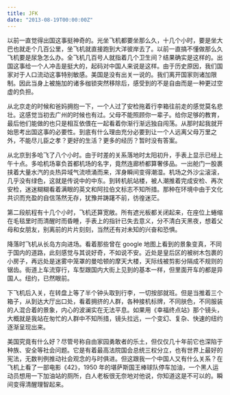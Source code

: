 ```yaml
---
title: JFK
date: "2013-08-19T00:00:00Z"
---
```


以前一直觉得出国这事挺神奇的。光坐飞机都要坐那么久，十几个小时，要是坐大巴也就走个几百公里，坐飞机就直接跑到大洋彼岸去了。以前一直搞不懂做那么久飞机要是尿急怎么办。全飞机几百号人就指着几个卫生间？结果确实是这样的。出国这事给一个人冲击是挺大的，起码对中国人来说是这样。由于历史原因，我们国家对于人口流动这事特别敏感。美国是没有出关一说的。我们离开国家则诸加限制。因此当身上被施加的诸多枷锁突然移除后，感受到的不是自由而是一种更过空虚的负担。

从北京走的时候和爸妈拥抱一下，一个人过了安检拖着行李箱往前走的感觉莫名悲壮。这感觉当初去广州的时候也有过。父母不能照顾你一辈子。给你足够的教育，最后他们能做的也只是相互依偎在一起看着你渐行渐远独自闯荡。从那时起我就开始思考出国这事的必要性。到底有什么理由充分必要到让一个人远离父母万里之外，不能尽儿臣之孝？更好的生活？更多的经历？暂时没有答案。

从北京到多哈飞了八个小时。由于时差的关系落地时太阳初升，手表上显示已经上午十点。多哈机场辜负首都机场的名字，竟然连廊桥都算奢侈品。一出舱门一股裹挟着大量水汽的炎热异域气流喷涌而来，浑身瞬间变得潮湿。机场之外沙尘滚滚，几乎没有绿色，这就是传说中的中东。到转机航站楼，被人潮推着完成安检、再次安检，迷迷糊糊看着满眼的英文和阿拉伯文标志不知所措。那种在环境中由于文化共识而充盈的自信荡然无存，犹豫并踌躇不前，彷徨迷茫。

第二段航程有十几个小时，飞机还算宽敞。所有遮光板都关闭起来，在座位上蜷缩在毛毯里时而清醒时而昏睡，手表上的指针已失去意义，分不清白天黑夜，想着父母和女朋友，别离前的片片刻刻，当然还有对未知的兴奋和恐惧。

降落时飞机从长岛方向进场。看着那些曾在 google 地图上看到的景象变真，不同于国内的道路，此刻感觉与其说好奇，不如说不安。近处是皇后区的被树木包裹的小房子，再远处是迷雾中笼罩的曼哈顿的摩天大楼，天际线被剪影分隔成不规则的锯齿。街道上车流穿行，车型跟国内大街上见到的基本一样，但里面开车的都是异国人。纽约，已然眼前。

下飞机后入关，在转盘上等了半个钟头取到行李，一切按部就班。但是当推着三个箱子，从到达大厅出口处，看着拥挤的人群，各种接机标牌，不同肤色，不同服装的人混合着的景象，内心的波澜实在无法平息。如果用《幸福终点站》那个镜头，大概就是我站在匆忙的人群中不知所措，镜头拉远，一个变幻、复杂、快速的纽约逐渐呈现出来。

美国究竟有什么好？尽管号称自由家园勇敢者的乐土，但仅仅几十年前它也深陷于种族、安全等社会问题。它是有着最高法院国会总统三权分立，也有世界上最好的宪法，无数判例推动社会观念的与时俱进。但这跟我一个中国人又有什么关系？在飞机上看了一部电影《42》，1950 年的堪萨斯国王棒球队停车加油，一个黑人运动员想用一下加油站的厕所，白人老板很无奈地对他说，你知道这是不可以的。瞬间变得清醒理智起来。
